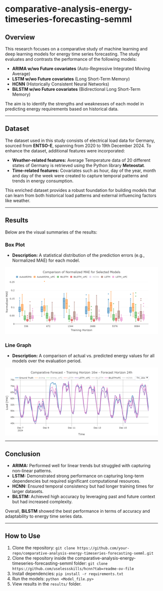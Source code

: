 # comparative-analysis-energy-timeseries-forecasting-semml

## Overview

This research focuses on a comparative study of machine learning and deep learning models for energy time series forecasting. The study evaluates and contrasts the performance of the following models:

- **ARIMA w/wo Future covariates** (Auto-Regressive Integrated Moving Average)
- **LSTM w/wo Future covariates** (Long Short-Term Memory)
- **HCNN** (Historically Consistent Neural Networks)
- **BiLSTM w/wo Future covariates** (Bidirectional Long Short-Term Memory)

The aim is to identify the strengths and weaknesses of each model in predicting energy requirements based on historical data.

---

## Dataset

The dataset used in this study consists of electrical load data for Germany, sourced from **ENTSO-E**, spanning from 2020 to 19th December 2024. To enhance the dataset, additional features were incorporated:

- **Weather-related features:** Average Temperature data of 20 different states of Germany is retrieved using the Python library **Meteostat**.
- **Time-related features:** Covariates such as hour, day of the year, month and day of the week were created to capture temporal patterns and trends in energy consumption.

This enriched dataset provides a robust foundation for building models that can learn from both historical load patterns and external influencing factors like weather.

---

## Results

Below are the visual summaries of the results:

### Box Plot

- **Description:** A statistical distribution of the prediction errors (e.g., Normalized MAE) for each model.

![boxplot](https://github.com/Ali623/comparative-analysis-energy-timeseries-forecasting-semml/blob/main/results/boxplot.png)

### Line Graph

- **Description:** A comparison of actual vs. predicted energy values for all models over the evaluation period.

![Lineplot](https://github.com/Ali623/comparative-analysis-energy-timeseries-forecasting-semml/blob/main/results/lineplot.png)

---

## Conclusion

- **ARIMA:** Performed well for linear trends but struggled with capturing non-linear patterns.
- **LSTM:** Demonstrated strong performance on capturing long-term dependencies but required significant computational resources.
- **HCNN:** Ensured temporal consistency but had longer training times for larger datasets.
- **BiLSTM:** Achieved high accuracy by leveraging past and future context but had increased complexity.

Overall, **BiLSTM** showed the best performance in terms of accuracy and adaptability to energy time series data.

---

## How to Use

1. Clone the repository: `git clone https://github.com/your-repo/comparative-analysis-energy-timeseries-forecasting-semml.git`
2. Clone the repository inside the comparative-analysis-energy-timeseries-forecasting-semml folder: `git clone https://github.com/uselessskills/hcnn?tab=readme-ov-file`
2. Install dependencies: `pip install -r requirements.txt`
3. Run the models: `python <Model_file.py>`
4. View results in the `results/` folder.

